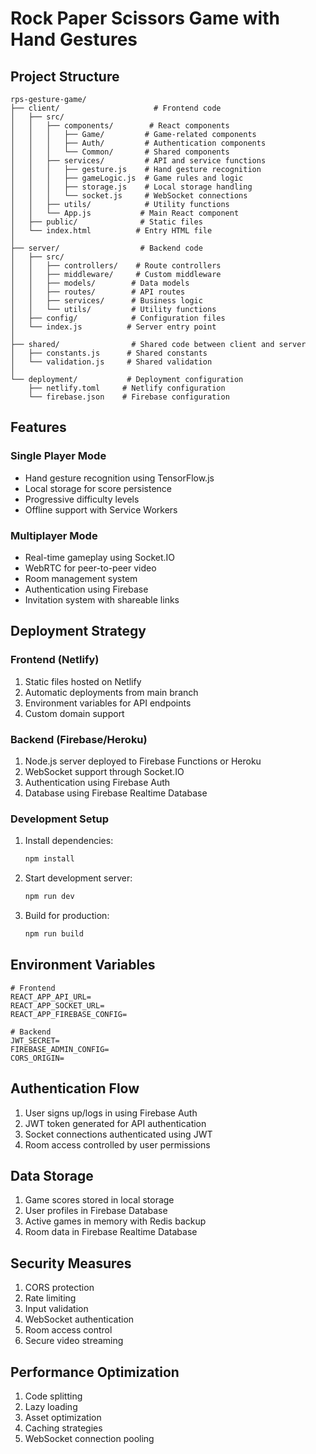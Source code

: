 # Rock Paper Scissors Game with Hand Gestures

## Project Structure

```
rps-gesture-game/
├── client/                     # Frontend code
│   ├── src/
│   │   ├── components/        # React components
│   │   │   ├── Game/         # Game-related components
│   │   │   ├── Auth/         # Authentication components
│   │   │   └── Common/       # Shared components
│   │   ├── services/         # API and service functions
│   │   │   ├── gesture.js    # Hand gesture recognition
│   │   │   ├── gameLogic.js  # Game rules and logic
│   │   │   ├── storage.js    # Local storage handling
│   │   │   └── socket.js     # WebSocket connections
│   │   ├── utils/            # Utility functions
│   │   └── App.js           # Main React component
│   ├── public/              # Static files
│   └── index.html          # Entry HTML file
│
├── server/                  # Backend code
│   ├── src/
│   │   ├── controllers/    # Route controllers
│   │   ├── middleware/     # Custom middleware
│   │   ├── models/        # Data models
│   │   ├── routes/        # API routes
│   │   ├── services/      # Business logic
│   │   └── utils/         # Utility functions
│   ├── config/            # Configuration files
│   └── index.js          # Server entry point
│
├── shared/                # Shared code between client and server
│   ├── constants.js      # Shared constants
│   └── validation.js     # Shared validation
│
└── deployment/           # Deployment configuration
    ├── netlify.toml     # Netlify configuration
    └── firebase.json    # Firebase configuration
```

## Features

### Single Player Mode
- Hand gesture recognition using TensorFlow.js
- Local storage for score persistence
- Progressive difficulty levels
- Offline support with Service Workers

### Multiplayer Mode
- Real-time gameplay using Socket.IO
- WebRTC for peer-to-peer video
- Room management system
- Authentication using Firebase
- Invitation system with shareable links

## Deployment Strategy

### Frontend (Netlify)
1. Static files hosted on Netlify
2. Automatic deployments from main branch
3. Environment variables for API endpoints
4. Custom domain support

### Backend (Firebase/Heroku)
1. Node.js server deployed to Firebase Functions or Heroku
2. WebSocket support through Socket.IO
3. Authentication using Firebase Auth
4. Database using Firebase Realtime Database

### Development Setup
1. Install dependencies:
   ```bash
   npm install
   ```

2. Start development server:
   ```bash
   npm run dev
   ```

3. Build for production:
   ```bash
   npm run build
   ```

## Environment Variables
```env
# Frontend
REACT_APP_API_URL=
REACT_APP_SOCKET_URL=
REACT_APP_FIREBASE_CONFIG=

# Backend
JWT_SECRET=
FIREBASE_ADMIN_CONFIG=
CORS_ORIGIN=
```

## Authentication Flow
1. User signs up/logs in using Firebase Auth
2. JWT token generated for API authentication
3. Socket connections authenticated using JWT
4. Room access controlled by user permissions

## Data Storage
1. Game scores stored in local storage
2. User profiles in Firebase Database
3. Active games in memory with Redis backup
4. Room data in Firebase Realtime Database

## Security Measures
1. CORS protection
2. Rate limiting
3. Input validation
4. WebSocket authentication
5. Room access control
6. Secure video streaming

## Performance Optimization
1. Code splitting
2. Lazy loading
3. Asset optimization
4. Caching strategies
5. WebSocket connection pooling 